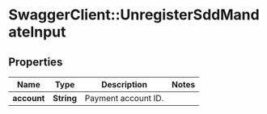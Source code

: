 # SwaggerClient::UnregisterSddMandateInput

## Properties
Name | Type | Description | Notes
------------ | ------------- | ------------- | -------------
**account** | **String** | Payment account ID. | 


